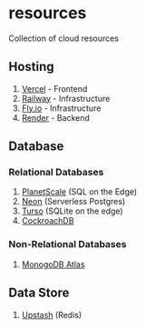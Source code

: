 # resources

Collection of cloud resources

## Hosting

1. [Vercel](https://vercel.com/) - Frontend
2. [Railway](https://railway.app/) - Infrastructure
3. [Fly.io](https://fly.io/) - Infrastructure
4. [Render](https://render.com/) - Backend

## Database

### Relational Databases

1. [PlanetScale](https://planetscale.com/) (SQL on the Edge)
2. [Neon](https://neon.tech/) (Serverless Postgres)
3. [Turso](https://turso.tech/) (SQLite on the edge)
4. [CockroachDB](https://www.cockroachlabs.com/)

### Non-Relational Databases

1. [MonogoDB Atlas](https://www.mongodb.com/atlas/database)

## Data Store

1. [Upstash](https://upstash.com/) (Redis)
